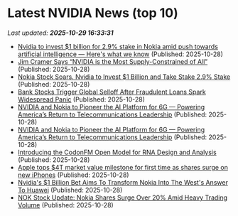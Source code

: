 # Latest NVIDIA News (top 10)
_Last updated: **2025-10-29 16:33:31**_

- [Nvidia to invest $1 billion for 2.9% stake in Nokia amid push towards artificial intelligence — Here's what we know](https://www.livemint.com/companies/news/nvidia-to-invest-1-billion-for-2-9-stake-in-nokia-amid-push-towards-artificial-intelligence-heres-what-we-know-11761668574553.html) (Published: 2025-10-28)
- [Jim Cramer Says “NVIDIA is the Most Supply-Constrained of All”](https://biztoc.com/x/53350ce31fcfc8ea) (Published: 2025-10-28)
- [Nokia Stock Soars. Nvidia to Invest $1 Billion and Take Stake 2.9% Stake](https://biztoc.com/x/7befb2c4e3631c43) (Published: 2025-10-28)
- [Bank Stocks Trigger Global Selloff After Fraudulent Loans Spark Widespread Panic](https://finance.yahoo.com/news/bank-stocks-trigger-global-selloff-163108442.html) (Published: 2025-10-28)
- [NVIDIA and Nokia to Pioneer the AI Platform for 6G — Powering America’s Return to Telecommunications Leadership](https://nvidianews.nvidia.com/news/nvidia-and-nokia-to-pioneer-the-ai-platform-for-6g-powering-americas-return-to-telecommunications-leadership) (Published: 2025-10-28)
- [NVIDIA and Nokia to Pioneer the AI Platform for 6G — Powering America’s Return to Telecommunications Leadership](https://www.globenewswire.com/news-release/2025/10/28/3175757/0/en/NVIDIA-and-Nokia-to-Pioneer-the-AI-Platform-for-6G-Powering-America-s-Return-to-Telecommunications-Leadership.html) (Published: 2025-10-28)
- [Introducing the CodonFM Open Model for RNA Design and Analysis](https://developer.nvidia.com/blog/introducing-the-codonfm-open-model-for-rna-design-and-analysis/) (Published: 2025-10-28)
- [Apple tops $4T market value milestone for first time as shares surge on new iPhones](https://nypost.com/2025/10/28/business/apple-tops-4t-market-value-3rd-company-after-nvidia-microsoft/) (Published: 2025-10-28)
- [Nvidia's $1 Billion Bet Aims To Transform Nokia Into The West's Answer To Huawei](https://biztoc.com/x/bae4f983918cb4b2) (Published: 2025-10-28)
- [NOK Stock Update: Nokia Shares Surge Over 20% Amid Heavy Trading Volume](https://www.ibtimes.com/nok-stock-update-nokia-shares-surge-over-20-amid-heavy-trading-volume-3788671) (Published: 2025-10-28)

